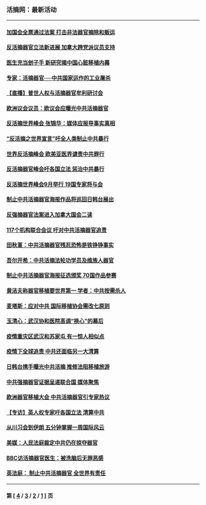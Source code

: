 ### 活摘网：最新活动
---
#### [加国会全票通过法案 打击非法器官摘除和贩运](../../pages/nf5883/n13884924.md?03120430) 
#### [反活摘器官立法新进展 加拿大跨党派议员支持](../../pages/nf5883/n13876061.md?03120430) 
#### [医生充当刽子手 新研究揭中国心脏移植内幕](../../pages/nf5883/n13772291.md?03120430) 
#### [专家：活摘器官──中共国家运作的工业屠杀](../../pages/nf5883/n13761178.md?03120430) 
#### [【直播】普世人权与活摘器官牟利研讨会](../../pages/nf5883/n13425146.md?03120430) 
#### [欧洲议会议员：欧议会应曝光中共活摘器官](../../pages/nf5883/n13336571.md?03120430) 
#### [反活摘世界峰会 张锦华：媒体应报导事实真相](../../pages/nf5883/n13278502.md?03120430) 
#### [“反活摘之世界宣言”吁全人类制止中共暴行](../../pages/nf5883/n13259730.md?03120430) 
#### [世界反活摘峰会 欧美亚医界谴责中共罪行](../../pages/nf5883/n13253550.md?03120430) 
#### [反活摘器官峰会吁各国立法 惩治中共暴行](../../pages/nf5883/n13245052.md?03120430) 
#### [反活摘世界峰会9月举行 19国专家将与会](../../pages/nf5883/n13201492.md?03120430) 
#### [制止中共活摘器官海报作品将巡回日韩台展出](../../pages/nf5883/n13177791.md?03120430) 
#### [反强摘器官法案进入加拿大国会二读](../../pages/nf5883/n13033450.md?03120430) 
#### [117个机构联合会议 吁对中共活摘器官追责](../../pages/nf5883/n12775087.md?03120430) 
#### [田秋堇：中共活摘器官残忍恐怖是铁铮铮事实](../../pages/nf5883/n12702148.md?03120430) 
#### [吾尔开希：中共活摘法轮功学员及维族人器官](../../pages/nf5883/n12693197.md?03120430) 
#### [制止中共活摘器官海报征选颁奖 70国作品参赛](../../pages/nf5883/n12692050.md?03120430) 
#### [黄洁夫称器官移植要世界第一 学者：中共按需杀人](../../pages/nf5883/n12572329.md?03120430) 
#### [麦塔斯：应对中共 国际移植协会需改七原则](../../pages/nf5883/n12514711.md?03120430) 
#### [玉清心：武汉协和医院高调“换心”的幕后](../../pages/nf5883/n12298730.md?03120430) 
#### [疫情重灾区武汉和苏家屯 有一惊人相似点](../../pages/nf5883/n12150824.md?03120430) 
#### [疫情下全球追责 中共还面临另一大清算](../../pages/nf5883/n12070397.md?03120430) 
#### [日韩台携手曝光中共活摘 推修法阻移植旅游](../../pages/nf5883/n11712046.md?03120430) 
#### [中共强摘器官证据呈递联合国 媒体聚焦](../../pages/nf5883/n11546426.md?03120430) 
#### [欧洲器官移植大会 中共活摘器官引专家热议](../../pages/nf5883/n11539095.md?03120430) 
#### [【专访】英人权专家吁各国立法 清算中共](../../pages/nf5883/n11367315.md?03120430) 
#### [从川习会到伊朗 五分钟掌握一周国际风云](../../pages/nf5883/n11338520.md?03120430) 
#### [美媒：人民法庭裁定中共仍在掠夺器官](../../pages/nf5883/n11334897.md?03120430) 
#### [BBC访活摘器官医生：被洗脑后无罪恶感](../../pages/nf5883/n11335935.md?03120430) 
#### [英法庭： 制止中共活摘器官 全世界有责任](../../pages/nf5883/n11330691.md?03120430) 

---
#### 第 [ [4](./4.md?03120430) / [3](./3.md?03120430) / [2](./2.md?03120430) / [1](./1.md?03120430) ] 页
